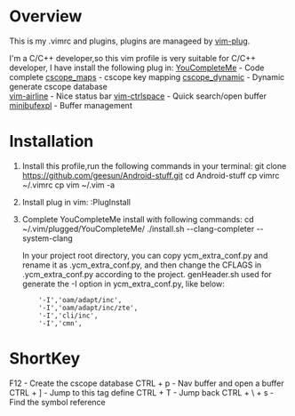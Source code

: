 Overview
========

This is my .vimrc and plugins, plugins are manageed by [vim-plug](https://github.com/junegunn/vim-plug).

I'm a C/C++ developer,so this vim profile is very suitable for C/C++ developer, I have install the following plug in: 
[YouCompleteMe](https://github.com/Valloric/YouCompleteMe)  -  Code complete
[cscope_maps](https://github.com/chazy/cscope_maps) - cscope key mapping
[cscope_dynamic](https://github.com/geesun/cscope_dynamic) - Dynamic generate cscope database  
[vim-airline](https://github.com/vim-airline/vim-airline)  - Nice status bar
[vim-ctrlspace](https://github.com/vim-ctrlspace/vim-ctrlspace) - Quick search/open buffer
[minibufexpl](https://github.com/fholgado/minibufexpl.vim) - Buffer management

Installation
============
1. Install this profile,run the following commands in your terminal:
    git clone https://github.com/geesun/Android-stuff.git
    cd Android-stuff
    cp vimrc ~/.vimrc 
    cp vim ~/.vim -a 

2. Install plug in vim: 
    :PlugInstall 

3. Complete YouCompleteMe install with following commands: 
    cd ~/.vim/plugged/YouCompleteMe/ 
    ./install.sh --clang-completer --system-clang

    In your project root directory, you can copy ycm_extra_conf.py and rename it as .ycm_extra_conf.py, and then change the CFLAGS in .ycm_extra_conf.py according to the project.
    genHeader.sh used for generate the -I option in ycm_extra_conf.py, like below: 
    ```
        '-I','oam/adapt/inc',
        '-I','oam/adapt/inc/zte',
        '-I','cli/inc',
        '-I','cmn',
    ```

ShortKey
============
F12 - Create the cscope database 
CTRL + p - Nav buffer and open a buffer
CTRL + ] - Jump to this tag define 
CTRL + T - Jump back 
CTRL + \ + s - Find the symbol reference

